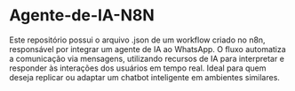 # Agente-de-IA-N8N

Este repositório possui o arquivo .json de um workflow criado no n8n, responsável por integrar um agente de IA ao WhatsApp. O fluxo automatiza a comunicação via mensagens, utilizando recursos de IA para interpretar e responder às interações dos usuários em tempo real. Ideal para quem deseja replicar ou adaptar um chatbot inteligente em ambientes similares.
